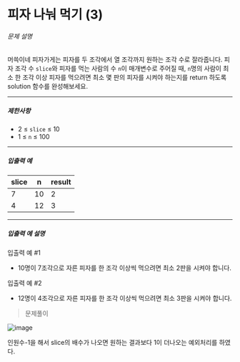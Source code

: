 # 피자 나눠 먹기 (3)



###### 문제 설명

머쓱이네 피자가게는 피자를 두 조각에서 열 조각까지 원하는 조각 수로 잘라줍니다. 피자 조각 수 `slice`와 피자를 먹는 사람의 수 `n`이 매개변수로 주어질 때, `n`명의 사람이 최소 한 조각 이상 피자를 먹으려면 최소 몇 판의 피자를 시켜야 하는지를 return 하도록 solution 함수를 완성해보세요.

---

##### 제한사항

- 2 ≤ `slice` ≤ 10
- 1 ≤ `n` ≤ 100

---

##### 입출력 예

| slice | n   | result |
| ----- | --- | ------ |
| 7     | 10  | 2      |
| 4     | 12  | 3      |

---

##### 입출력 예 설명

입출력 예 #1

- 10명이 7조각으로 자른 피자를 한 조각 이상씩 먹으려면 최소 2판을 시켜야 합니다.

입출력 예 #2

- 12명이 4조각으로 자른 피자를 한 조각 이상씩 먹으려면 최소 3판을 시켜야 합니다.







> 문제풀이

![image](https://user-images.githubusercontent.com/116260619/215394863-49a58701-63f8-49ac-843f-c4ececb9ef49.png)

인원수-1을 해서 slice의 배수가 나오면 원하는 결과보다 1이 더나오는 예외처리를 하였다.
